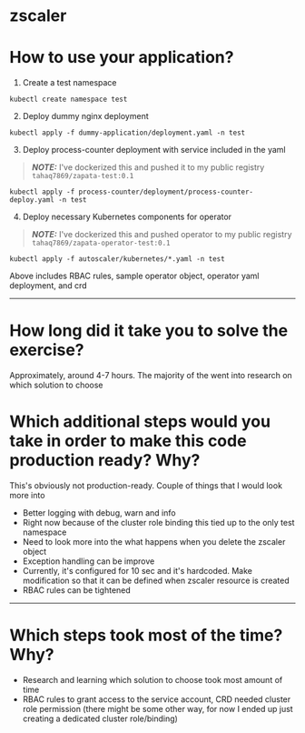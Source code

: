 # zscaler

# How to use your application?
1) Create a test namespace 
```
kubectl create namespace test 
```
2) Deploy dummy nginx deployment 
```
kubectl apply -f dummy-application/deployment.yaml -n test 
```
3) Deploy process-counter deployment with service included in the yaml
> **_NOTE:_** I've dockerized this and pushed it to my public registry ```tahaq7869/zapata-test:0.1```
```
kubectl apply -f process-counter/deployment/process-counter-deploy.yaml -n test 
```

4) Deploy necessary Kubernetes components for operator
> **_NOTE:_** I've dockerized this and pushed operator to my public registry ```tahaq7869/zapata-operator-test:0.1```
```
kubectl apply -f autoscaler/kubernetes/*.yaml -n test 
```
Above includes RBAC rules, sample operator object, operator yaml deployment, and crd 

---

# How long did it take you to solve the exercise?
  Approximately, around 4-7 hours. The majority of the went into research on which solution to choose


# Which additional steps would you take in order to make this code production ready? Why?
  This's obviously not production-ready. Couple of things that I would look more into
  * Better logging with debug, warn and info
  * Right now because of the cluster role binding this tied up to the only test namespace
  * Need to look more into the what happens when you delete the zscaler object 
  * Exception handling can be improve
  * Currently, it's configured for 10 sec and it's hardcoded. Make modification so that it can be defined when zscaler resource is created
  * RBAC rules can be tightened 
---

# Which steps took most of the time? Why?
  * Research and learning which solution to choose took most amount of time 
  * RBAC rules to grant access to the service account, CRD needed cluster role permission (there might be some other way, for now I ended up just creating a dedicated cluster role/binding)
  
  

